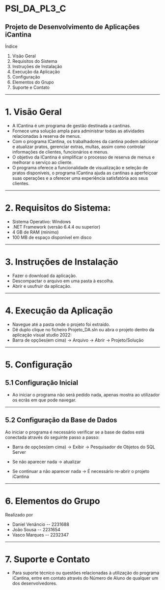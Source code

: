 # PSI_DA_PL3_C
Projeto de Desenvolvimento de Aplicações iCantina
--------------------------------------------------------------------
Índice

1. Visão Geral
2. Requisitos do Sistema
3. Instruções de Instalação
4. Execução da Aplicação
5. Configuração
6. Elementos do Grupo
7. Suporte e Contato
--------------------------------------------------------------------
# 1. Visão Geral

- A ICantina é um programa de gestão destinada a cantinas.
- Fornece uma solução ampla para administrar todas as atividades relacionadas à reserva de menus.
- Com o programa ICantina, os trabalhadores da cantina podem adicionar e atualizar pratos, gerenciar extras, multas, assim como controlar informações de clientes, funcionários e menus.
- O objetivo da ICantina é simplificar o processo de reserva de menus e melhorar o serviço ao cliente.
- O programa oferece a funcionalidade de visualização e seleção de pratos disponíveis, o programa ICantina ajuda as cantinas a aperfeiçoar suas operações e a oferecer uma experiência satisfatória aos seus clientes.
--------------------------------------------------------------------
# 2. Requisitos do Sistema:

- Sistema Operativo: Windows
- .NET Framework (versão 6.4.4 ou superior)
- 4 GB de RAM (mínimo)
- 100 MB de espaço disponível em disco
--------------------------------------------------------------------
# 3. Instruções de Instalação

- Fazer o download da aplicação.
- Descompactar o arquivo em uma pasta à escolha.
- Abrir e usufruir da aplicação.
--------------------------------------------------------------------
# 4. Execução da Aplicação

- Navegue até a pasta onde o projeto foi extraído.
- Dê duplo clique no ficheiro Projeto_DA.sln ou abra o projeto dentro da aplicação visual studio 2022:
- Barra de opções(em cima) -> Arquivo -> Abrir -> Projeto/Solução
--------------------------------------------------------------------
# 5. Configuração
## 5.1 Configuração Inicial

- Ao iniciar o programa não será pedido nada, apenas mostra ao utilizador os ecrãs em que pode navegar.
--------------------------------------------------------------------
## 5.2 Configuração da Base de Dados

Ao iniciar o programa é necessário verificar se a base de dados está conectada através do seguinte passo a passo:
- Barra de opções(em cima) -> Exibir -> Pesquisador de Objetos do SQL Server

- Se não aparecer nada -> atualizar
- Se continuar a não aparecer nada -> É necessário re-abrir o projeto iCantina
--------------------------------------------------------------------
# 6. Elementos do Grupo

Realizado por
- Daniel Venâncio -- 2231688
- João Sousa -- 2231654
- Vasco Marques -- 2232347
--------------------------------------------------------------------
# 7. Suporte e Contato

- Para suporte técnico ou questões relacionadas à utilização do programa iCantina, entre em contato através do Número de Aluno de qualquer um dos desenvolvedores.
